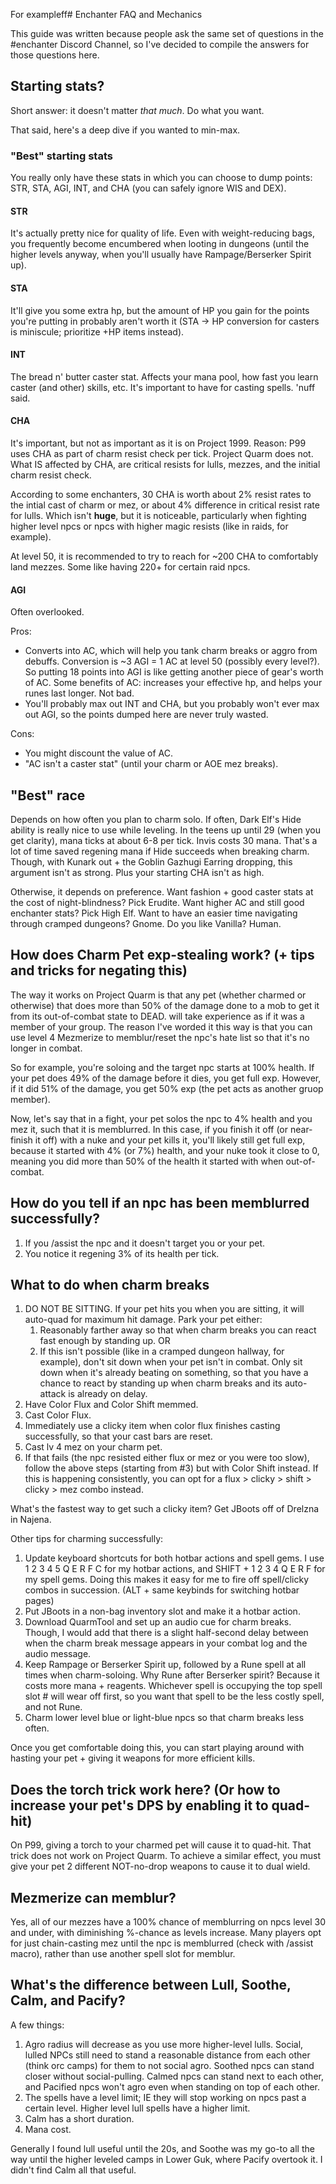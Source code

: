 For exampleff# Enchanter FAQ and Mechanics

This guide was written because people ask the same set of questions in the #enchanter Discord Channel, so I've decided to compile the answers for those questions here.

## Starting stats?

Short answer: it doesn't matter *that much*. Do what you want.

That said, here's a deep dive if you wanted to min-max.

### "Best" starting stats

You really only have these stats in which you can choose to dump points: STR, STA, AGI, INT, and CHA (you can safely ignore WIS and DEX).

#### STR
It's actually pretty nice for quality of life. Even with weight-reducing bags, you frequently become encumbered when looting in dungeons (until the higher levels anyway, when you'll usually have Rampage/Berserker Spirit up).

#### STA
It'll give you some extra hp, but the amount of HP you gain for the points you're putting in probably aren't worth it (STA -> HP conversion for casters is miniscule; prioritize +HP items instead).

#### INT
The bread n' butter caster stat. Affects your mana pool, how fast you learn caster (and other) skills, etc. It's important to have for casting spells. 'nuff said.

#### CHA
It's important, but not as important as it is on Project 1999. Reason: P99 uses CHA as part of charm resist check per tick. Project Quarm does not. What IS affected by CHA, are critical resists for lulls, mezzes, and the initial charm resist check.

According to some enchanters, 30 CHA is worth about 2% resist rates to the intial cast of charm or mez, or about 4% difference in critical resist rate for lulls. Which isn't **huge**, but it is noticeable, particularly when fighting higher level npcs or npcs with higher magic resists (like in raids, for example).

At level 50, it is recommended to try to reach for ~200 CHA to comfortably land mezzes. Some like having 220+ for certain raid npcs.

#### AGI
Often overlooked.

Pros:
* Converts into AC, which will help you tank charm breaks or aggro from debuffs. Conversion is ~3 AGI = 1 AC at level 50 (possibly every level?). So putting 18 points into AGI is like getting another piece of gear's worth of AC. Some benefits of AC: increases your effective hp, and helps your runes last longer. Not bad.
* You'll probably max out INT and CHA, but you probably won't ever max out AGI, so the points dumped here are never truly wasted.

Cons:
* You might discount the value of AC.
* "AC isn't a caster stat" (until your charm or AOE mez breaks).

## "Best" race

Depends on how often you plan to charm solo. If often, Dark Elf's Hide ability is really nice to use while leveling. In the teens up until 29 (when you get clarity), mana ticks at about 6-8 per tick. Invis costs 30 mana. That's a lot of time saved regening mana if Hide succeeds when breaking charm. Though, with Kunark out + the Goblin Gazhugi Earring dropping, this argument isn't as strong. Plus your starting CHA isn't as high.

Otherwise, it depends on preference. Want fashion + good caster stats at the cost of night-blindness? Pick Erudite. Want higher AC and still good enchanter stats? Pick High Elf. Want to have an easier time navigating through cramped dungeons? Gnome. Do you like Vanilla? Human.

## How does Charm Pet exp-stealing work? (+ tips and tricks for negating this)

The way it works on Project Quarm is that any pet (whether charmed or otherwise) that does more than 50% of the damage done to a mob to get it from its out-of-combat state to DEAD. will take experience as if it was a member of your group. The reason I've worded it this way is that you can use level 4 Mezmerize to memblur/reset the npc's hate list so that it's no longer in combat.

So for example, you're soloing and the target npc starts at 100% health. If your pet does 49% of the damage before it dies, you get full exp. However, if it did 51% of the damage, you get 50% exp (the pet acts as another gruop member).

Now, let's say that in a fight, your pet solos the npc to 4% health and you mez it, such that it is memblurred. In this case, if you finish it off (or near-finish it off) with a nuke and your pet kills it, you'll likely still get full exp, because it started with 4% (or 7%) health, and your nuke took it close to 0, meaning you did more than 50% of the health it started with when out-of-combat.

## How do you tell if an npc has been memblurred successfully?

1. If you /assist the npc and it doesn't target you or your pet.
2. You notice it regening 3% of its health per tick.

## What to do when charm breaks

1. DO NOT BE SITTING. If your pet hits you when you are sitting, it will auto-quad for maximum hit damage. Park your pet either:
    1. Reasonably farther away so that when charm breaks you can react fast enough by standing up. OR
    2. If this isn't possible (like in a cramped dungeon hallway, for example), don't sit down when your pet isn't in combat. Only sit down when it's already beating on something, so that you have a chance to react by standing up when charm breaks and its auto-attack is already on delay.
2. Have Color Flux and Color Shift memmed.
3. Cast Color Flux.
4. Immediately use a clicky item when color flux finishes casting successfully, so that your cast bars are reset.
5. Cast lv 4 mez on your charm pet.
6. If that fails (the npc resisted either flux or mez or you were too slow), follow the above steps (starting from #3) but with Color Shift instead. If this is happening consistently, you can opt for a flux > clicky > shift > clicky > mez combo instead.

What's the fastest way to get such a clicky item? Get JBoots off of Drelzna in Najena.

Other tips for charming successfully:
1. Update keyboard shortcuts for both hotbar actions and spell gems. I use 1 2 3 4 5 Q E R F C for my hotbar actions, and SHIFT + 1 2 3 4 Q E R F for my spell gems. Doing this makes it easy for me to fire off spell/clicky combos in succession. (ALT + same keybinds for switching hotbar pages)
2. Put JBoots in a non-bag inventory slot and make it a hotbar action.
3. Download QuarmTool and set up an audio cue for charm breaks. Though, I would add that there is a slight half-second delay between when the charm break message appears in your combat log and the audio message.
4. Keep Rampage or Berserker Spirit up, followed by a Rune spell at all times when charm-soloing. Why Rune after Berserker spirit? Because it costs more mana + reagents. Whichever spell is occupying the top spell slot # will wear off first, so you want that spell to be the less costly spell, and not Rune.
5. Charm lower level blue or light-blue npcs so that charm breaks less often.

Once you get comfortable doing this, you can start playing around with hasting your pet + giving it weapons for more efficient kills.

## Does the torch trick work here? (Or how to increase your pet's DPS by enabling it to quad-hit)

On P99, giving a torch to your charmed pet will cause it to quad-hit. That trick does not work on Project Quarm. To achieve a similar effect, you must give your pet 2 different NOT-no-drop weapons to cause it to dual wield.

## Mezmerize can memblur?

Yes, all of our mezzes have a 100% chance of memblurring on npcs level 30 and under, with diminishing %-chance as levels increase. Many players opt for just chain-casting mez until the npc is memblurred (check with /assist macro), rather than use another spell slot for memblur.

## What's the difference between Lull, Soothe, Calm, and Pacify?

A few things:
1. Agro radius will decrease as you use more higher-level lulls. Social, lulled NPCs still need to stand a reasonable distance from each other (think orc camps) for them to not social agro. Soothed npcs can stand closer without social-pulling. Calmed npcs can stand next to each other, and Pacified npcs won't agro even when standing on top of each other.
2. The spells have a level limit; IE they will stop working on npcs past a certain level. Higher level lull spells have a higher limit.
3. Calm has a short duration.
4. Mana cost.

Generally I found lull useful until the 20s, and Soothe was my go-to all the way until the higher leveled camps in Lower Guk, where Pacify overtook it. I didn't find Calm all that useful.

